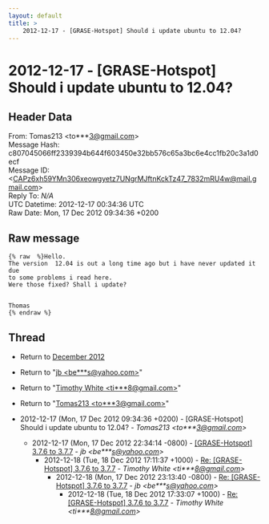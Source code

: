 ```yaml
---
layout: default
title: >
    2012-12-17 - [GRASE-Hotspot] Should i update ubuntu to 12.04?
---
```


# 2012-12-17 - [GRASE-Hotspot] Should i update ubuntu to 12.04?

## Header Data

From: Tomas213 \<to***3@gmail.com\><br>
Message Hash: c807045066ff2339394b644f603450e32bb576c65a3bc6e4cc1fb20c3a1d0ecf<br>
Message ID: \<CAPz6xh59YMn306xeowgyetz7UNgrMJftnKckTz47_7832mRU4w@mail.gmail.com\><br>
Reply To: _N/A_<br>
UTC Datetime: 2012-12-17 00:34:36 UTC<br>
Raw Date: Mon, 17 Dec 2012 09:34:36 +0200<br>

## Raw message

```
{% raw  %}Hello.
The version  12.04 is out a long time ago but i have never updated it due
to some problems i read here.
Were those fixed? Shall i update?


Thomas
{% endraw %}
```

## Thread

+ Return to [December 2012](/archive/2012/12)

+ Return to "[jb <be***s<span>@</span>yahoo.com>](/authors/be___s_at_yahoo_com)"
+ Return to "[Timothy White <ti***8<span>@</span>gmail.com>](/authors/ti___8_at_gmail_com)"
+ Return to "[Tomas213 <to***3<span>@</span>gmail.com>](/authors/to___3_at_gmail_com)"

+ 2012-12-17 (Mon, 17 Dec 2012 09:34:36 +0200) - [GRASE-Hotspot] Should i update ubuntu to 12.04? - _Tomas213 \<to***3@gmail.com\>_
  + 2012-12-17 (Mon, 17 Dec 2012 22:34:14 -0800) - [[GRASE-Hotspot] 3.7.6 to 3.7.7](/archive/2012/12/c3a87ad9aa46b6c0df2e85637d7e290370f5023fa3597024bc6cb8dba6611ad3) - _jb \<be***s@yahoo.com\>_
    + 2012-12-18 (Tue, 18 Dec 2012 17:11:37 +1000) - [Re: [GRASE-Hotspot] 3.7.6 to 3.7.7](/archive/2012/12/0d15c8d31a5761b3c3d03a660db2c14599dd03e51b3faf105fd5e9a92884934b) - _Timothy White \<ti***8@gmail.com\>_
      + 2012-12-18 (Mon, 17 Dec 2012 23:13:40 -0800) - [Re: [GRASE-Hotspot] 3.7.6 to 3.7.7](/archive/2012/12/546d3e71bbf65d2ff6f0acb4d928544a207afd319e67d7c86a6d954f8908ab0e) - _jb \<be***s@yahoo.com\>_
        + 2012-12-18 (Tue, 18 Dec 2012 17:33:07 +1000) - [Re: [GRASE-Hotspot] 3.7.6 to 3.7.7](/archive/2012/12/6972fd86281dc3f2d90d02896b9ec5c174bda1cb604cca6af25a627d084c372c) - _Timothy White \<ti***8@gmail.com\>_

